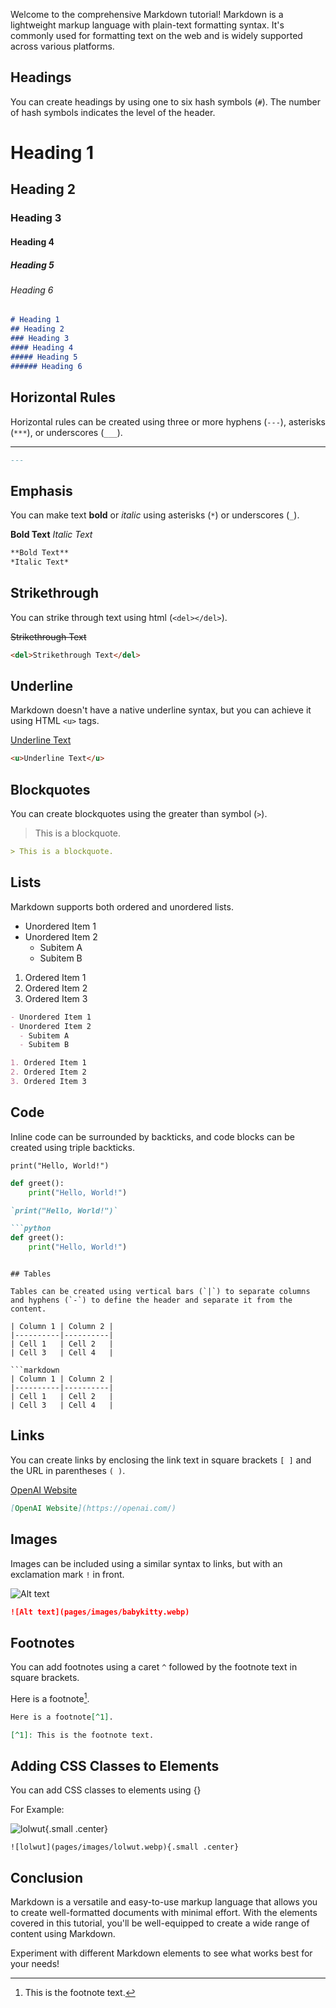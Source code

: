 <!-- pagetitle:Markdown Tutorial -->
<!-- pagelayout:page -->
<!-- pagedate: -->
<!-- pageimage: -->
<!-- pageexcerpt:Markdown is a lightweight markup language with plain-text formatting syntax. It's commonly used for formatting text on the web and is widely supported across various platforms. -->
<!-- pagekeywords:Markdown, lightweight, markup language, plain-text, formatting, syntax, headings, horizontal rules, emphasis, bold, italic, strikethrough, underline, blockquotes, lists, ordered, unordered, code, inline, blocks, tables, links, images, footnotes, conclusion, versatile, easy-to-use, documents, experiment -->
<!-- pageauthor:Scary le Poo -->
<!-- pagetype:website -->

Welcome to the comprehensive Markdown tutorial! Markdown is a lightweight markup language with plain-text formatting syntax. It's commonly used for formatting text on the web and is widely supported across various platforms.

## Headings

You can create headings by using one to six hash symbols (`#`). The number of hash symbols indicates the level of the header.

# Heading 1
## Heading 2
### Heading 3
#### Heading 4
##### Heading 5
###### Heading 6

```markdown
# Heading 1
## Heading 2
### Heading 3
#### Heading 4
##### Heading 5
###### Heading 6
```

## Horizontal Rules

Horizontal rules can be created using three or more hyphens (`---`), asterisks (`***`), or underscores (`___`).

---

```markdown
---
```

## Emphasis

You can make text **bold** or *italic* using asterisks (`*`) or underscores (`_`).

**Bold Text**
*Italic Text*

```markdown
**Bold Text**
*Italic Text*
```

## Strikethrough

You can strike through text using html (`<del></del>`).

<del>Strikethrough Text</del>

```markdown
<del>Strikethrough Text</del>
```

## Underline

Markdown doesn't have a native underline syntax, but you can achieve it using HTML `<u>` tags.

<u>Underline Text</u>

```markdown
<u>Underline Text</u>
```

## Blockquotes

You can create blockquotes using the greater than symbol (`>`).

> This is a blockquote.

```markdown
> This is a blockquote.
```

## Lists

Markdown supports both ordered and unordered lists.

- Unordered Item 1
- Unordered Item 2
  - Subitem A
  - Subitem B

1. Ordered Item 1
2. Ordered Item 2
3. Ordered Item 3

```markdown
- Unordered Item 1
- Unordered Item 2
  - Subitem A
  - Subitem B

1. Ordered Item 1
2. Ordered Item 2
3. Ordered Item 3
```

## Code

Inline code can be surrounded by backticks, and code blocks can be created using triple backticks.

`print("Hello, World!")`

```python
def greet():
    print("Hello, World!")
```

```markdown
`print("Hello, World!")`

```python
def greet():
    print("Hello, World!")
```	
```

## Tables

Tables can be created using vertical bars (`|`) to separate columns and hyphens (`-`) to define the header and separate it from the content.

| Column 1 | Column 2 |
|----------|----------|
| Cell 1   | Cell 2   |
| Cell 3   | Cell 4   |

```markdown
| Column 1 | Column 2 |
|----------|----------|
| Cell 1   | Cell 2   |
| Cell 3   | Cell 4   |
```

## Links

You can create links by enclosing the link text in square brackets `[ ]` and the URL in parentheses `( )`.

[OpenAI Website](https://openai.com/)

```markdown
[OpenAI Website](https://openai.com/)
```

## Images

Images can be included using a similar syntax to links, but with an exclamation mark `!` in front.

![Alt text](pages/images/babykitty.webp)

```markdown
![Alt text](pages/images/babykitty.webp)
```

## Footnotes

You can add footnotes using a caret `^` followed by the footnote text in square brackets.

Here is a footnote[^1].

[^1]: This is the footnote text.

```markdown
Here is a footnote[^1].

[^1]: This is the footnote text.
```

## Adding CSS Classes to Elements

You can add CSS classes to elements using {}

For Example:

![lolwut](pages/images/lolwut.webp){.small .center}

```
![lolwut](pages/images/lolwut.webp){.small .center}
```


## Conclusion

Markdown is a versatile and easy-to-use markup language that allows you to create well-formatted documents with minimal effort. With the elements covered in this tutorial, you'll be well-equipped to create a wide range of content using Markdown.

Experiment with different Markdown elements to see what works best for your needs!